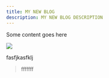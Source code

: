 ```yaml
---
title: MY NEW BLOG
description: MY NEW BLOG DESCRIPTION
---
```

Some content goes here

![](/img/ntn-boilerplate-preview-dark.png)

fasfjkasfklj

> fffffff